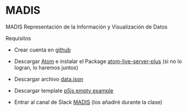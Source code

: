 # MADIS

MADIS Representación de la Información y Visualización de Datos



Requisitos

- Crear cuenta en [github](https://github.com/)

- Descargar [Atom](https://atom.io/) e instalar el Package [atom-live-server-plus](https://github.com/richiksc/atom-live-server-plus) (si no lo logran, lo haremos juntos)

- Descargar archivo [data.json](https://github.com/nicotron/MADIS/blob/master/data.json)

- Descargar template [p5js empty example](https://github.com/nicotron/MADIS/tree/master/empty-example)

- Entrar al canal de Slack [MADIS](https://jardinjardin.slack.com/archives/G0141BN4FNC) (los añadiré durante la clase)
